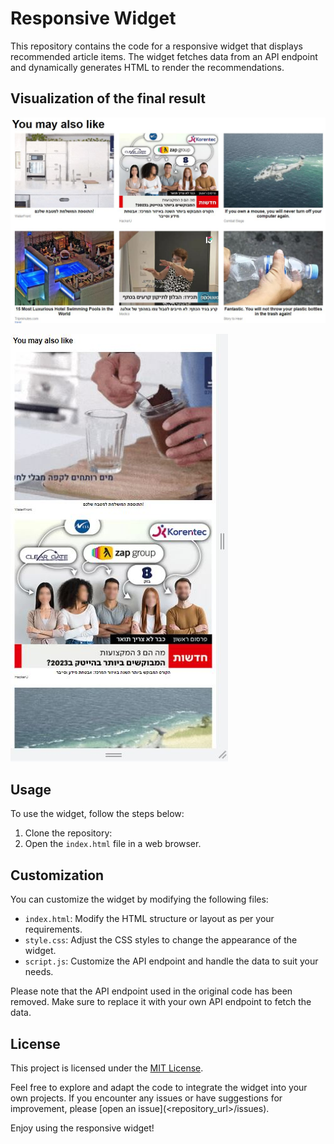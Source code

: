 # Responsive Widget

This repository contains the code for a responsive widget that displays recommended article items.
The widget fetches data from an API endpoint and dynamically generates HTML to render the recommendations.

## Visualization of the final result

![images/desktop and tablet format.JPG](https://github.com/Brit771/Responsive-Widget/blob/e46685f12d91fe9ac115c0033a4a140d2c107920/images/desktop%20and%20tablet%20format.JPG)

![images/mobile format.jpg](https://github.com/Brit771/Responsive-Widget/blob/a3989f5e864027b22a80afac7f776636c4b49f41/images/mobile%20format.JPG)


## Usage

To use the widget, follow the steps below:

1. Clone the repository:
2. Open the `index.html` file in a web browser.

## Customization

You can customize the widget by modifying the following files:

- `index.html`: Modify the HTML structure or layout as per your requirements.
- `style.css`: Adjust the CSS styles to change the appearance of the widget.
- `script.js`: Customize the API endpoint and handle the data to suit your needs.

Please note that the API endpoint used in the original code has been removed. Make sure to replace it with your own API endpoint to fetch the data.

## License

This project is licensed under the [MIT License](LICENSE).

Feel free to explore and adapt the code to integrate the widget into your own projects. If you encounter any issues or have suggestions for improvement, please [open an issue](<repository_url>/issues).

Enjoy using the responsive widget!
